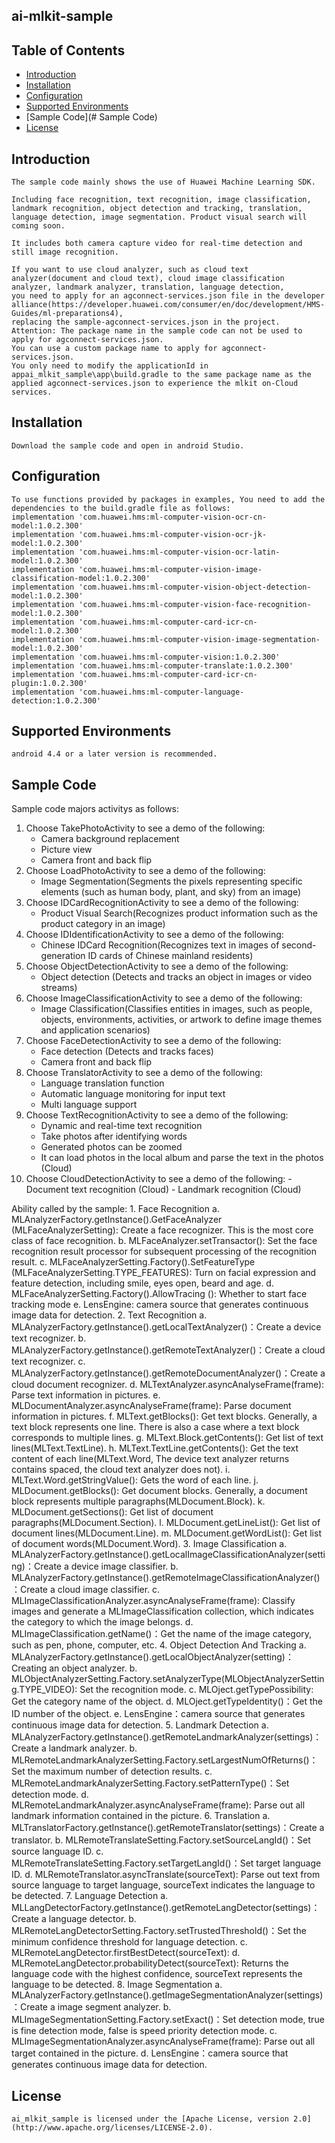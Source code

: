 ## ai-mlkit-sample


## Table of Contents

 * [Introduction](#introduction)
 * [Installation](#installation)
 * [Configuration ](#configuration )
 * [Supported Environments](#supported-environments)
 * [Sample Code](# Sample Code)
 * [License](#license)


## Introduction
    The sample code mainly shows the use of Huawei Machine Learning SDK.

	Including face recognition, text recognition, image classification, landmark recognition, object detection and tracking, translation, language detection, image segmentation. Product visual search will coming soon.

	It includes both camera capture video for real-time detection and still image recognition.

    If you want to use cloud analyzer, such as cloud text analyzer(document and cloud text), cloud image classification analyzer, landmark analyzer, translation, language detection,
    you need to apply for an agconnect-services.json file in the developer alliance(https://developer.huawei.com/consumer/en/doc/development/HMS-Guides/ml-preparations4),
    replacing the sample-agconnect-services.json in the project.
	Attention: The package name in the sample code can not be used to apply for agconnect-services.json.
	You can use a custom package name to apply for agconnect-services.json.
	You only need to modify the applicationId in appai_mlkit_sample\app\build.gradle to the same package name as the applied agconnect-services.json to experience the mlkit on-Cloud services.


## Installation
    Download the sample code and open in android Studio.


## Configuration
    To use functions provided by packages in examples, You need to add the dependencies to the build.gradle file as follows:
    implementation 'com.huawei.hms:ml-computer-vision-ocr-cn-model:1.0.2.300'
    implementation 'com.huawei.hms:ml-computer-vision-ocr-jk-model:1.0.2.300'
    implementation 'com.huawei.hms:ml-computer-vision-ocr-latin-model:1.0.2.300'
    implementation 'com.huawei.hms:ml-computer-vision-image-classification-model:1.0.2.300'
    implementation 'com.huawei.hms:ml-computer-vision-object-detection-model:1.0.2.300'
    implementation 'com.huawei.hms:ml-computer-vision-face-recognition-model:1.0.2.300'
    implementation 'com.huawei.hms:ml-computer-card-icr-cn-model:1.0.2.300'
    implementation 'com.huawei.hms:ml-computer-vision-image-segmentation-model:1.0.2.300'
    implementation 'com.huawei.hms:ml-computer-vision:1.0.2.300'
    implementation 'com.huawei.hms:ml-computer-translate:1.0.2.300'
    implementation 'com.huawei.hms:ml-computer-card-icr-cn-plugin:1.0.2.300'
    implementation 'com.huawei.hms:ml-computer-language-detection:1.0.2.300'

## Supported Environments
	android 4.4 or a later version is recommended.


## Sample Code
   Sample code majors activitys as follows:
   1. Choose TakePhotoActivity to see a demo of the following:
      - Camera background replacement
      - Picture view
      - Camera front and back flip
   2. Choose LoadPhotoActivity to see a demo of the following:
	  - Image Segmentation(Segments the pixels representing specific elements (such as human body, plant, and sky) from an image)
   3. Choose IDCardRecognitionActivity to see a demo of the following:
      - Product Visual Search(Recognizes product information such as the product category in an image)
   4. Choose IDIdentificationActivity to see a demo of the following:
      - Chinese IDCard Recognition(Recognizes text in images of second-generation ID cards of Chinese mainland residents)
   5. Choose ObjectDetectionActivity to see a demo of the following:
      - Object detection (Detects and tracks an object in images or video streams)
   6. Choose ImageClassificationActivity to see a demo of the following:
      - Image Classification(Classifies entities in images, such as people, objects, environments, activities, or artwork to define image themes and application scenarios)
   7. Choose FaceDetectionActivity to see a demo of the following:
      - Face detection (Detects and tracks faces)
      - Camera front and back flip
   8. Choose TranslatorActivity to see a demo of the following:
      - Language translation function
      - Automatic language monitoring for input text
      - Multi language support
   9. Choose TextRecognitionActivity to see a demo of the following:
      - Dynamic and real-time text recognition
      - Take photos after identifying words
      - Generated photos can be zoomed
      - It can load photos in the local album and parse the text in the photos (Cloud)
   10. Choose CloudDetectionActivity to see a demo of the following:
      - Document text recognition (Cloud)
      - Landmark recognition (Cloud)

   Ability called by the sample:
    1. Face Recognition
		a. MLAnalyzerFactory.getInstance().GetFaceAnalyzer (MLFaceAnalyzerSetting): Create a face recognizer. This is the most core class of face recognition.
		b. MLFaceAnalyzer.setTransactor(): Set the face recognition result processor for subsequent processing of the recognition result.
		c. MLFaceAnalyzerSetting.Factory().SetFeatureType (MLFaceAnalyzerSetting.TYPE_FEATURES): Turn on facial expression and feature detection, including smile, eyes open, beard and age.
		d. MLFaceAnalyzerSetting.Factory().AllowTracing (): Whether to start face tracking mode
		e. LensEngine: camera source that generates continuous image data for detection.
	2. Text Recognition
		a. MLAnalyzerFactory.getInstance().getLocalTextAnalyzer()：Create a device text recognizer.
		b. MLAnalyzerFactory.getInstance().getRemoteTextAnalyzer()：Create a cloud text recognizer.
		c. MLAnalyzerFactory.getInstance().getRemoteDocumentAnalyzer()：Create a cloud document recognizer.
		d. MLTextAnalyzer.asyncAnalyseFrame(frame): Parse text information in pictures.
		e. MLDocumentAnalyzer.asyncAnalyseFrame(frame): Parse document information in pictures.
		f. MLText.getBlocks(): Get text blocks. Generally, a text block represents one line. There is also a case where a text block corresponds to multiple lines.
		g. MLText.Block.getContents(): Get list of text lines(MLText.TextLine).
		h. MLText.TextLine.getContents(): Get the text content of each line(MLText.Word, The device text analyzer returns contains spaced, the cloud text analyzer does not).
		i. MLText.Word.getStringValue(): Gets the word of each line.
		j. MLDocument.getBlocks(): Get document blocks. Generally, a document block represents multiple paragraphs(MLDocument.Block).
        k. MLDocument.getSections(): Get list of document paragraphs(MLDocument.Section).
        l. MLDocument.getLineList(): Get list of document lines(MLDocument.Line).
        m. MLDocument.getWordList(): Get list of document words(MLDocument.Word).
	3. Image Classification
		a. MLAnalyzerFactory.getInstance().getLocalImageClassificationAnalyzer(setting)：Create a device image classifier.
		b. MLAnalyzerFactory.getInstance().getRemoteImageClassificationAnalyzer()：Create a cloud image classifier.
		c. MLImageClassificationAnalyzer.asyncAnalyseFrame(frame): Classify images and generate a MLImageClassification collection, which indicates the category to which the image belongs.
		d. MLImageClassification.getName()：Get the name of the image category, such as pen, phone, computer, etc.
    4. Object Detection And Tracking
		a. MLAnalyzerFactory.getInstance().getLocalObjectAnalyzer(setting)：Creating an object analyzer.
		b. MLObjectAnalyzerSetting.Factory.setAnalyzerType(MLObjectAnalyzerSetting.TYPE_VIDEO): Set the recognition mode.
		c. MLOject.getTypePossibility: Get the category name of the object.
		d. MLOject.getTypeIdentity()：Get the ID number of the object.
		e. LensEngine：camera source that generates continuous image data for detection.
	5. Landmark Detection
	    a. MLAnalyzerFactory.getInstance().getRemoteLandmarkAnalyzer(settings)：Create a landmark analyzer.
		b. MLRemoteLandmarkAnalyzerSetting.Factory.setLargestNumOfReturns()：Set the maximum number of detection results.
		c. MLRemoteLandmarkAnalyzerSetting.Factory.setPatternType()：Set detection mode.
		d. MLRemoteLandmarkAnalyzer.asyncAnalyseFrame(frame): Parse out all landmark information contained in the picture.
	6. Translation
	    a. MLTranslatorFactory.getInstance().getRemoteTranslator(settings)：Create a translator.
		b. MLRemoteTranslateSetting.Factory.setSourceLangId()：Set source language ID.
		c. MLRemoteTranslateSetting.Factory.setTargetLangId()：Set target language ID.
		d. MLRemoteTranslator.asyncTranslate(sourceText): Parse out text from source language to target language, sourceText indicates the language to be detected.
	7. Language Detection
        a. MLLangDetectorFactory.getInstance().getRemoteLangDetector(settings)：Create a language detector.
		b. MLRemoteLangDetectorSetting.Factory.setTrustedThreshold()：Set the minimum confidence threshold for language detection.
		c. MLRemoteLangDetector.firstBestDetect(sourceText):
		d. MLRemoteLangDetector.probabilityDetect(sourceText): Returns the language code with the highest confidence, sourceText represents the language to be detected.
	8. Image Segmentation
        a. MLAnalyzerFactory.getInstance().getImageSegmentationAnalyzer(settings)：Create a image segment analyzer.
        b. MLImageSegmentationSetting.Factory.setExact()：Set detection mode, true is fine detection mode, false is speed priority detection mode.
        c. MLImageSegmentationAnalyzer.asyncAnalyseFrame(frame): Parse out all target contained in the picture.
        d. LensEngine：camera source that generates continuous image data for detection.

##  License
    ai_mlkit_sample is licensed under the [Apache License, version 2.0](http://www.apache.org/licenses/LICENSE-2.0).